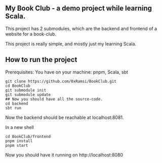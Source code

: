 ## My Book Club - a demo project while learning Scala.

This project has 2 submodules, which are the backend and frontend of a website for a book-club.

This project is really simple, and mostly just my learning Scala.

## How to run the project

Prerequisites: You have on your machine: pnpm, Scala, sbt

```
git clone https://github.com/0xRamsi/BookClub.git
cd BookClub
git submodule init
git submodule update
## Now you should have all the source-code.
cd backend
sbt run
```
Now the backend should be reachable at localhost:8081.

In a new shell
```
cd BookClub/frontend
pnpm install
pnpm start
```

Now you should have it running on http://localhost:8080